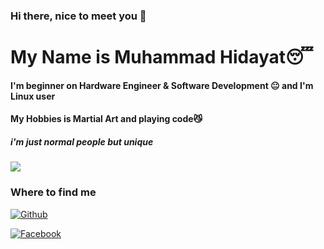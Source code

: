 ### Hi there, nice to meet you 👋
# My Name is Muhammad Hidayat😴
#### I'm beginner on Hardware Engineer & Software Development 😐 and I'm Linux user
#### My Hobbies is Martial Art and playing code😼
##### i'm just normal people but unique


![](https://komarev.com/ghpvc/?username=52199422&color=42f5d1&label=PROFILE+VIEWS)

<h3>Where to find me</h3>
<p><a href="https://github.com/hd4y2t" target="_blank"><img alt="Github" src="https://img.shields.io/badge/GitHub-%2312100E.svg?&style=for-the-badge&logo=Github&logoColor=white" /></a> <a href="https://twitter.com/hd4y2t" target="_blank">
</p>
  <p><a href="https://web.facebook.com/profile.php?id=100008265035119" target="_blank"><img alt="Facebook" src="https://img.shields.io/badge/Facebook-1877F2?style=for-the-badge&logo=facebook&logoColor=white" /></a> <a href="https://web.facebook.com/profile.php?id=100008265035119" target="_blank">
</p>
